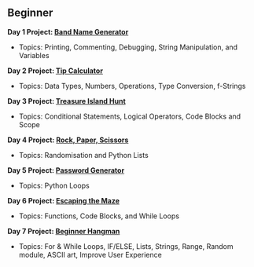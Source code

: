 ## Beginner
**Day 1 Project: [Band Name Generator](https://github.com/BhoopendrSthakur/100_days_of_code/blob/master/Day%201%20working%20with%20variables%20to%20manage%20data/07%20band%20name%20generator.py)**
- Topics: Printing, Commenting, Debugging, String Manipulation, and Variables

**Day 2 Project: [Tip Calculator](https://github.com/BhoopendrSthakur/100_days_of_code/blob/master/Day%202%20understanding%20data%20types%20and%20how%20to%20manupilate%20string/tip%20calculator.py)**
- Topics: Data Types, Numbers, Operations, Type Conversion, f-Strings

**Day 3 Project: [Treasure Island Hunt](https://github.com/Mikerniker/100_Days_of_Python/tree/main/Day03)**
- Topics: Conditional Statements, Logical Operators, Code Blocks and Scope

**Day 4 Project: [Rock, Paper, Scissors](https://github.com/Mikerniker/100_Days_of_Python/tree/main/Day04)**
- Topics: Randomisation and Python Lists

**Day 5 Project: [Password Generator](https://github.com/Mikerniker/100_Days_of_Python/tree/main/Day05)**
- Topics: Python Loops

**Day 6 Project: [Escaping the Maze](https://github.com/Mikerniker/100_Days_of_Python/tree/main/Day06)**
- Topics: Functions, Code Blocks, and While Loops

**Day 7 Project: [Beginner Hangman](https://github.com/Mikerniker/100_Days_of_Python/tree/main/Day07)**
- Topics: For & While Loops, IF/ELSE, Lists, Strings, Range, Random module, ASCII art, Improve User Experience

